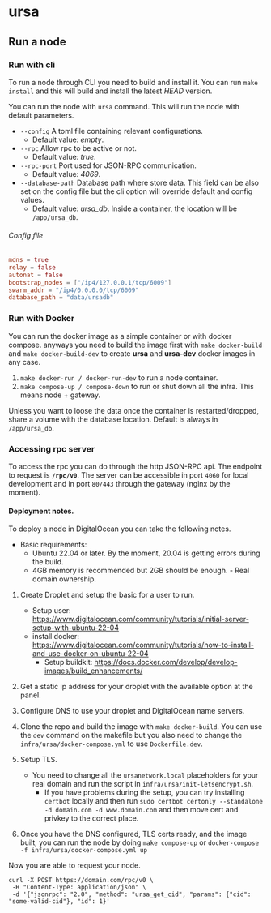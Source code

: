 # ursa

## Run a node

### Run with cli

To run a node through CLI you need to build and install it. You can run `make install` and this will build and install the latest *HEAD* version. 

You can run the node with `ursa` command. This will run the node with default parameters.

- `--config` A toml file containing relevant configurations.
	- Default value: *empty*. 
- `--rpc` Allow rpc to be active or not.
 	- Default value: *true*.
- `--rpc-port` Port used for JSON-RPC communication.
	- Default value: *4069*.
- `--database-path` Database path where store data. This field can be also set on the config file but the cli option will override default and config values.
	- Default value: *ursa_db*. Inside a container, the location will be `/app/ursa_db`.

###### Config file

```toml
mdns = true
relay = false
autonat = false
bootstrap_nodes = ["/ip4/127.0.0.1/tcp/6009"]
swarm_addr = "/ip4/0.0.0.0/tcp/6009"
database_path = "data/ursadb"
```

### Run with Docker

You can run the docker image as a simple container or with docker compose. anyways you need to build the image first with `make docker-build` and `make docker-build-dev` to create **ursa** and **ursa-dev** docker images in any case.

1. `make docker-run / docker-run-dev` to run a node container.
2. `make compose-up / compose-down` to run or shut down all the infra. This means node + gateway.

Unless you want to loose the data once the container is restarted/dropped, share a volume with the database location. Default is always in `/app/ursa_db`.

### Accessing rpc server

To access the rpc you can do through the http JSON-RPC api. The endpoint to request is **`/rpc/v0`**. The server can be accessible in port `4060` for local development and in port `80/443` through the gateway (nginx by the moment).

#### Deployment notes.

To deploy a node in DigitalOcean you can take the following notes.

* Basic requirements:
	- Ubuntu 22.04 or later. By the moment, 20.04 is getting errors during the build.
	- 4GB memory is recommended but 2GB should be enough.	- Real domain ownership.


1. Create Droplet and setup the basic for a user to run.
	- Setup user: https://www.digitalocean.com/community/tutorials/initial-server-setup-with-ubuntu-22-04
	- install docker: https://www.digitalocean.com/community/tutorials/how-to-install-and-use-docker-on-ubuntu-22-04
		-  Setup buildkit: https://docs.docker.com/develop/develop-images/build_enhancements/
2. Get a static ip address for your droplet with the available option at the panel.
3. Configure DNS to use your droplet and DigitalOcean name servers.
4. Clone the repo and build the image with `make docker-build`. You can use the `dev` command on the makefile but you also need to change the `infra/ursa/docker-compose.yml` to use `Dockerfile.dev`.
5. Setup TLS.
	- You need to change all the `ursanetwork.local` placeholders for your real domain and run the script in `infra/ursa/init-letsencrypt.sh`.
		- If you have problems during the setup, you can try installing `certbot` locally and then run `sudo certbot certonly --standalone -d domain.com -d www.domain.com` and then move cert and privkey to the correct place.

6. Once you have the DNS configured, TLS certs ready, and the image built, you can run the node by doing `make compose-up` or `docker-compose -f infra/ursa/docker-compose.yml up`


Now you are able to request your node.

```
curl -X POST https://domain.com/rpc/v0 \
 -H "Content-Type: application/json" \
 -d '{"jsonrpc": "2.0", "method": "ursa_get_cid", "params": {"cid": "some-valid-cid"}, "id": 1}'
```
